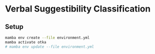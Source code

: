 # Verbal Suggestibility Classification


## Setup

```bash
mamba env create --file environment.yml 
mamba activate otka
# mamba env update --file environment.yml
```
